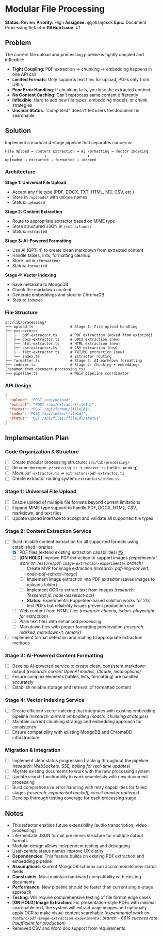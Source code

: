 # Modular File Processing

**Status:** Review
**Priority:** High
**Assignee:** @johanjosok
**Epic:** Document Processing Refactor
**GitHub Issue:** #1

## Problem

The current file upload and processing pipeline is tightly coupled and inflexible:

- **Tight Coupling**: PDF extraction → chunking → embedding happens in one API call
- **Limited Formats**: Only supports text files for upload, PDFs only from URLs
- **Poor Error Handling**: If chunking fails, you lose the extracted content
- **No Content Caching**: Can't reprocess same content differently
- **Inflexible**: Hard to add new file types, embedding models, or chunk strategies
- **Unclear Status**: "completed" doesn't tell users the document is searchable

## Solution

Implement a modular 4-stage pipeline that separates concerns:

```
File Upload → Content Extraction → AI Formatting → Vector Indexing
   ↓              ↓                   ↓              ↓
uploaded → extracted → formatted → indexed
```

### Architecture

**Stage 1: Universal File Upload**
- Accept any file type (PDF, DOCX, TXT, HTML, MD, CSV, etc.)
- Store in `/uploads/` with unique names
- Status: `uploaded`

**Stage 2: Content Extraction**
- Route to appropriate extractor based on MIME type
- Store structured JSON in `/extractions/`
- Status: `extracted`

**Stage 3: AI-Powered Formatting**
- Use AI (GPT-4) to create clean markdown from extracted content
- Handle tables, lists, formatting cleanup
- Store `.md` in `/formatted/`
- Status: `formatted`

**Stage 4: Vector Indexing**
- Save metadata to MongoDB
- Chunk the markdown content
- Generate embeddings and store in ChromaDB
- Status: `indexed`

### File Structure

```
src/lib/processing/
├── upload.ts                 # Stage 1: File upload handling
├── extractors/
│   ├── pdf-extractor.ts      # PDF extraction (moved from existing)
│   ├── docx-extractor.ts     # DOCX extraction (new)
│   ├── html-extractor.ts     # HTML extraction (new)
│   ├── csv-extractor.ts      # CSV extraction (new)
│   ├── text-extractor.ts     # TXT/MD extraction (new)
│   └── index.ts              # Extractor routing
├── formatter.ts              # Stage 3: AI markdown formatting
├── indexer.ts                # Stage 4: Chunking + embeddings (renamed from document-processing.ts)
└── pipeline.ts               # Main pipeline coordinator
```

### API Design

```json
{
  "upload": "POST /api/upload",
  "extract": "POST /api/extract/{fileId}",
  "format": "POST /api/format/{fileId}",
  "index": "POST /api/index/{fileId}",
  "status": "GET /api/files/{fileId}/status"
}
```

## Implementation Plan

### Code Organization & Structure
- [ ] Create modular processing structure: `src/lib/processing/`
- [ ] Rename `document-processing.ts` → `indexer.ts` (better naming)
- [ ] Move `pdf-extractor.ts` → `extractors/pdf-extractor.ts`
- [ ] Create extractor routing system: `extractors/index.ts`

### Stage 1: Universal File Upload
- [ ] Enable upload of multiple file formats beyond current limitations
- [ ] Expand MIME type support to handle PDF, DOCX, HTML, CSV, markdown, and text files
- [ ] Update upload interface to accept and validate all supported file types

### Stage 2: Content Extraction Service
- [ ] Build reliable content extraction for all supported formats using established libraries:
  - [x] PDF files (extend existing extraction capabilities) [#2](https://github.com/git-johan/research-tool/issues/2)
  - [ ] **[ON HOLD]** Improve PDF extraction to support images *(experimental work on `feature/pdf-image-extraction-experimental` branch)*
    - [ ] Create MVP for image extraction *(research: pdf-img-convert, node-pdf-extract-image)*
    - [ ] Implement image extraction into PDF extractor (saves images to uploads folder)
    - [ ] Implement OCR to extract text from images *(research: Tesseract.js, node-tesseract-ocr)*
    - **Status**: Experimental Puppeteer-based solution works for 2/3 test PDFs but reliability issues prevent production use
  - [ ] Web content from HTML files *(research: cheerio, jsdom, playwright for extraction)*
  - [ ] Plain text files with enhanced processing
  - [ ] Markdown files with proper formatting preservation *(research: marked, markdown-it, remark)*
- [ ] Implement format detection and routing to appropriate extraction methods

### Stage 3: AI-Powered Content Formatting
- [ ] Develop AI-powered service to create clean, consistent markdown output *(research: current OpenAI models, Claude, local options)*
- [ ] Ensure complex elements (tables, lists, formatting) are handled accurately
- [ ] Establish reliable storage and retrieval of formatted content

### Stage 4: Vector Indexing Service
- [ ] Create efficient vector indexing that integrates with existing embedding pipeline *(research: current embedding models, chunking strategies)*
- [ ] Maintain current chunking strategy and embedding approach for consistency
- [ ] Ensure compatibility with existing MongoDB and ChromaDB infrastructure

### Migration & Integration
- [ ] Implement clear status progression tracking throughout the pipeline *(research: WebSockets, SSE, polling for real-time updates)*
- [ ] Migrate existing documents to work with the new processing system
- [ ] Update search functionality to work seamlessly with new document processing
- [ ] Build comprehensive error handling with retry capabilities for failed stages *(research: exponential backoff, circuit breaker patterns)*
- [ ] Develop thorough testing coverage for each processing stage

## Notes

- This refactor enables future extensibility (audio transcription, video processing)
- Intermediate JSON format preserves structure for multiple output formats
- Modular design allows independent testing and debugging
- User-centric status names improve UX clarity
- **Dependencies**: This feature builds on existing PDF extraction and embedding pipeline
- **Assumptions**: Current MongoDB schema can accommodate new status fields
- **Constraints**: Must maintain backward compatibility with existing documents
- **Performance**: New pipeline should be faster than current single-stage approach
- **Testing**: Will require comprehensive testing of file format edge cases
- **[ON HOLD] Image Extraction**: For presentation-style PDFs with minimal searchable text, the system will extract page images and optionally apply OCR to make visual content searchable *(experimental work on `feature/pdf-image-extraction-experimental` branch - 66% success rate insufficient for production)*
- Removed CSV and Word doc support from requirements
